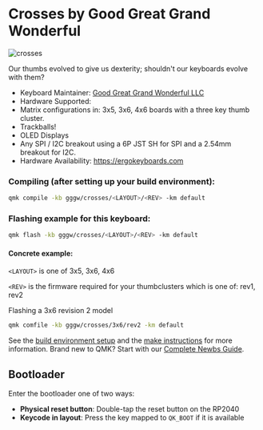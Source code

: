 # Crosses by Good Great Grand Wonderful

![crosses](https://ergokeyboards.com/cdn/shop/files/3x5-dual-tb-oled.png)

Our thumbs evolved to give us dexterity; shouldn't our keyboards evolve with them? 

* Keyboard Maintainer: [Good Great Grand Wonderful LLC](https://github.com/Good-Great-Grand-Wonderful)
* Hardware Supported: 
 * Matrix configurations in: 3x5, 3x6, 4x6 boards with a three key thumb cluster.
 * Trackballs!
 * OLED Displays
 * Any SPI / I2C breakout using a 6P JST SH for SPI and a 2.54mm breakout for I2C.
* Hardware Availability: https://ergokeyboards.com

### Compiling (after setting up your build environment):

```bash
qmk compile -kb gggw/crosses/<LAYOUT>/<REV> -km default
```

### Flashing example for this keyboard:

```bash
qmk flash -kb gggw/crosses/<LAYOUT>/<REV> -km default
```

#### Concrete example:

`<LAYOUT>` is one of 3x5, 3x6, 4x6

`<REV>` is the firmware required for your thumbclusters which is one of: rev1, rev2

Flashing a 3x6 revision 2 model

```bash
qmk comfile -kb gggw/crosses/3x6/rev2 -km default
```

See the [build environment setup](https://docs.qmk.fm/#/getting_started_build_tools) and the [make instructions](https://docs.qmk.fm/#/getting_started_make_guide) for more information. Brand new to QMK? Start with our [Complete Newbs Guide](https://docs.qmk.fm/#/newbs).

## Bootloader

Enter the bootloader one of two ways:

* **Physical reset button**: Double-tap the reset button on the RP2040
* **Keycode in layout**: Press the key mapped to `QK_BOOT` if it is available
